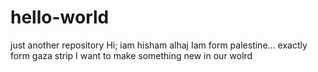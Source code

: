 # hello-world
just another repository
Hi; iam hisham alhaj 
Iam form palestine... exactly form gaza strip 
I want to make something new in our wolrd 
